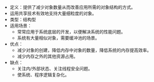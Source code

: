 - 定义：提供了减少对象数量从而改善应用所需的对象结构的方式。
- 运用共享技术有效地支持大量细粒度的对象。
- 类型：结构型
- 适用场景：
  - 常常应用于系统底层的开发，以便解决系统的性能问题。
  - 系统有大量相似对象，需要缓冲池的场景。
- 优点：
  - 减少对象的创建，降低内存中对象的数量，降低系统的内存提高效率。
  - 减少内存之外的其他资源占用。
- 缺点：
  - 关注内/外部状态、关注线程安全问题。
  - 使系统、程序逻辑复杂化。 